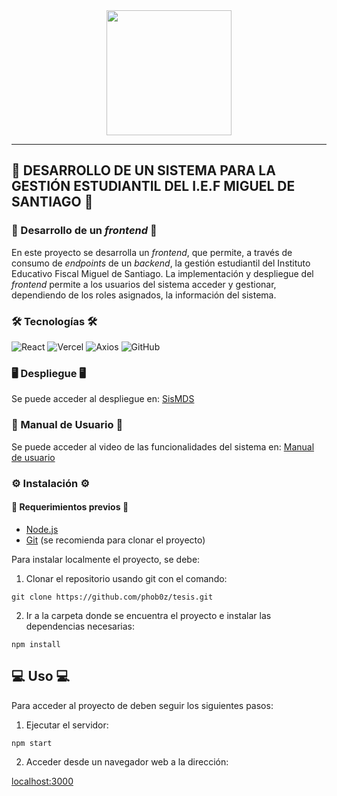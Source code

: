 <div align="center" width="100%">
  <img style="height: 200px" src="https://res.cloudinary.com/dch0w0eyr/image/upload/v1673277950/avatars/img-mds.jpg" />
</div>

---
## :blue_book: **DESARROLLO DE UN SISTEMA PARA LA GESTIÓN ESTUDIANTIL DEL I.E.F MIGUEL DE SANTIAGO** :blue_book:

### :book: Desarrollo de un *frontend* :book:
En este proyecto se desarrolla un *frontend*, que permite, a través de consumo de *endpoints* de un *backend*, la gestión estudiantil del Instituto Educativo Fiscal Miguel de Santiago. La implementación y despliegue del *frontend* permite a los usuarios del sistema acceder y gestionar, dependiendo de los roles asignados, la información del sistema.

### :hammer_and_wrench: Tecnologías :hammer_and_wrench:
![React](https://img.shields.io/badge/React-asd?style=for-the-badge&logo=react&logoColor=61DAFB&logoWidth=20&color=9B9B9B&link=https://reactjs.org/) ![Vercel](https://img.shields.io/badge/Vercel-asd?style=for-the-badge&logo=vercel&logoColor=000000&logoWidth=20&color=47A141&link=https://vercel.com/) ![Axios](https://img.shields.io/badge/Axios-asd?style=for-the-badge&logo=axios&logoColor=512BD4&logoWidth=20&color=ECD53F&link=https://axios-http.com/) ![GitHub](https://img.shields.io/badge/Github-asd?style=for-the-badge&logo=github&logoColor=000000&logoWidth=20&color=40AEF0&link=https://github.com/)

### :desktop_computer: Despliegue :desktop_computer:

Se puede acceder al despliegue en: [SisMDS](https://sismds.vercel.app)

### :notebook: Manual de Usuario :notebook:

Se puede acceder al video de las funcionalidades del sistema en: [Manual de usuario](https://youtu.be/EUrQTQ31aV8)

### :gear: Instalación :gear:

#### :toolbox: Requerimientos previos :toolbox:

- [Node.js](https://nodejs.org/)
- [Git](https://git-scm.com/) (se recomienda para clonar el proyecto)

Para instalar localmente el proyecto, se debe:

1. Clonar el repositorio usando git con el comando:
```
git clone https://github.com/phob0z/tesis.git
```

2. Ir a la carpeta donde se encuentra el proyecto e instalar las dependencias necesarias:
```
npm install
```

## :computer: Uso :computer:

Para acceder al proyecto de deben seguir los siguientes pasos:

1. Ejecutar el servidor:
```
npm start
```

2. Acceder desde un navegador web a la dirección:

[localhost:3000](http://localhost:3000/)
